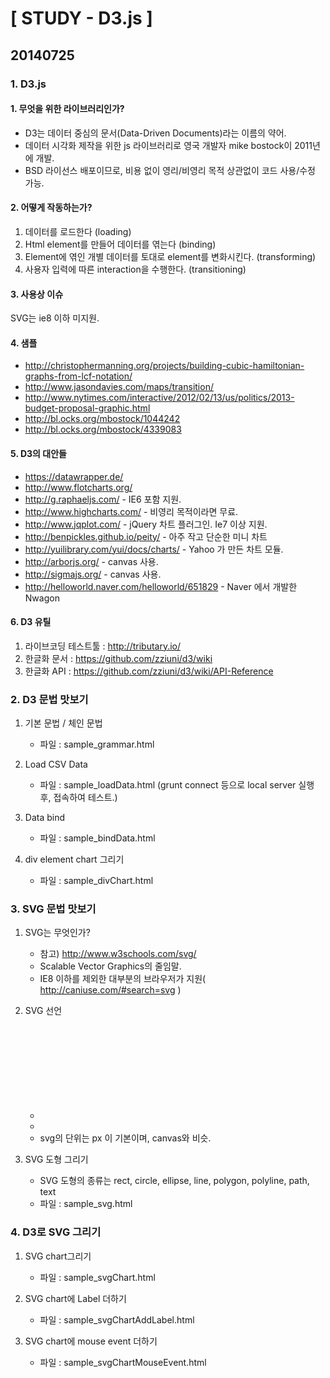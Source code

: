 # [ STUDY - D3.js ]

## 20140725

### 1. D3.js
#### 1. 무엇을 위한 라이브러리인가?
- D3는 데이터 중심의 문서(Data-Driven Documents)라는 이름의 약어.
- 데이터 시각화 제작을 위한 js 라이브러리로 영국 개발자 mike bostock이 2011년에 개발. 
- BSD 라이선스 배포이므로, 비용 없이 영리/비영리 목적 상관없이 코드 사용/수정 가능.

#### 2. 어떻게 작동하는가?
1. 데이터를 로드한다 (loading)
2. Html element를 만들어 데이터를 엮는다 (binding)
3. Element에 엮인 개별 데이터를 토대로 element를 변화시킨다. (transforming)
4. 사용자 입력에 따른 interaction을 수행한다. (transitioning)

#### 3. 사용상 이슈
SVG는 ie8 이하 미지원.

#### 4. 샘플
- <http://christophermanning.org/projects/building-cubic-hamiltonian-graphs-from-lcf-notation/>
- <http://www.jasondavies.com/maps/transition/>
- <http://www.nytimes.com/interactive/2012/02/13/us/politics/2013-budget-proposal-graphic.html>
- <http://bl.ocks.org/mbostock/1044242>
- <http://bl.ocks.org/mbostock/4339083>

#### 5. D3의 대안들
- <https://datawrapper.de/>
- <http://www.flotcharts.org/>
- <http://g.raphaeljs.com/> - IE6 포함 지원.
- <http://www.highcharts.com/> - 비영리 목적이라면 무료. 
- <http://www.jqplot.com/> - jQuery 차트 플러그인. Ie7 이상 지원.
- <http://benpickles.github.io/peity/> - 아주 작고 단순한 미니 차트
- <http://yuilibrary.com/yui/docs/charts/> - Yahoo 가 만든 차트 모듈.
- <http://arborjs.org/> - canvas 사용.
- <http://sigmajs.org/> - canvas 사용.
- <http://helloworld.naver.com/helloworld/651829> - Naver 에서 개발한 Nwagon

#### 6. D3 유틸
1. 라이브코딩 테스트툴 : <http://tributary.io/> 
2. 한글화 문서 : <https://github.com/zziuni/d3/wiki>
3. 한글화 API : <https://github.com/zziuni/d3/wiki/API-Reference>


### 2. D3 문법 맛보기
1. 기본 문법 / 체인 문법
	* 파일 : sample_grammar.html

2. Load CSV Data 
	* 파일 : sample_loadData.html (grunt connect 등으로 local server 실행 후, 접속하여 테스트.)

3. Data bind 
	* 파일 : sample_bindData.html

4. div element chart 그리기
	* 파일 : sample_divChart.html


### 3. SVG 문법 맛보기
1. SVG는 무엇인가?
	* 참고) <http://www.w3schools.com/svg/> 
	* Scalable Vector Graphics의 줄임말.
	* IE8 이하를 제외한 대부분의 브라우저가 지원( <http://caniuse.com/#search=svg> )

2. SVG 선언
	* <svg width=”500” height=”50”></svg>
	* <canvas id=”myCanvas” width=”500” height=”50”></canvas>
	* svg의 단위는 px 이 기본이며, canvas와 비슷.

3. SVG 도형 그리기
	* SVG 도형의 종류는 rect, circle, ellipse, line, polygon, polyline, path, text 
	* 파일 : sample_svg.html


### 4. D3로 SVG 그리기
1. SVG chart그리기
	* 파일 : sample_svgChart.html

2. SVG chart에 Label 더하기
	* 파일 : sample_svgChartAddLabel.html

3. SVG chart에 mouse event 더하기
	* 파일 : sample_svgChartMouseEvent.html